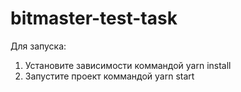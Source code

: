 # bitmaster-test-task
Для запуска:
1. Установите зависимости коммандой yarn install
2. Запустите проект коммандой yarn start

